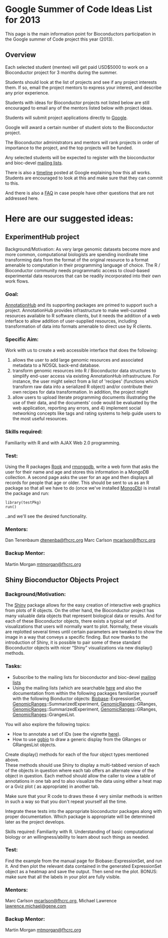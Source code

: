 # Google Summer of Code Ideas List for 2013

This page is the main information point for Bioconductors participation
in the Google summer of Code project this year (2013).

## Overview

Each selected student (mentee) will get paid USD$5000 to work on a
Bioconductor project for 3 months during the summer.

Students should look at the list of projects and see if any
project interests them. If so, email the project mentors to
express your interest, and describe any prior experience.

Students with ideas for Bioconductor projects not listed below are
still encouraged to email any of the mentors listed below with project
ideas.

Students will submit project applications directly to
[Google](http://www.google-melange.com/gsoc/homepage/google/gsoc2013).

Google will award a certain number of student slots to the
Bioconductor project.

The Bioconductor administrators and mentors will rank projects in order of
importance to the project, and the top projects will be funded.

Any selected students will be expected to register with the
bioconductor and bioc-devel [mailing lists](/help/mailing-list/).

There is also a
[timeline](http://www.google-melange.com/gsoc/events/google/gsoc2013)
posted at Google explaining how this all works.  Students are
encouraged to look at this and make sure that they can commit to this.

And there is also a
[FAQ](http://www.google-melange.com/gsoc/document/show/gsoc_program/google/gsoc2013/help_page)
in case people have other questions that are not addressed here.


# Here are our suggested ideas:

## ExperimentHub project

Background/Motivation:  As very large genomic datasets become 
more and more common, computational biologists are spending 
inordinate time transforming data from the format of the original
resource to a format amenable to computation in their programming
language of choice. The R / Bioconductor community needs programmatic
access to cloud-based experimental data resources that can be readily 
incorporated into their own work flows.  

### Goal:

[AnnotationHub](/help/annotationhub/) 
and its supporting packages are  primed to support such a project. 
AnnotationHub provides infrastructure to make well-curated resources
available to R software clients, but it needs the addition of a web
interface to allow addition of user-supplied resources, including
transformation of data into formats amenable to direct use by R clients.

### Specific Aim:

Work with us to create a web accessible interface
that does the following: 

1. allows the user to add large genomic
resources and associated metadata to a NOSQL back-end database. 
2. transform genomic resources into R / Bioconductor data structures to
simplify end-user access via existing AnnotationHub infrastructure. For instance, the user might select from a list of 'recipes' (functions which 
transform raw data into a serialized R object) and/or contribute their own
recipes for data transformation. In addition, the project might
3. allow users to upload literate programming documents illustrating the use of
their data, and the documents' code would be evaluated by the web application,
reporting any errors, and 4) implement social networking concepts like tags
and rating systems to help guide users to the most useful resources.

### Skills required:

Familiarit­y with R and with AJAX Web 2.0 programming.

### Test: 

Using the R packages 
[Rook](http://cran.r-project.org/web/packages/Rook/index.html) 
and
[rmongodb](http://cran.r-project.org/web/packages/rmongodb/index.html),
write a web form that asks the user
for their name and age and stores this information in a MongoDB collection. A
second page asks the user for an age and then displays all records for people
that age or older. This should be sent to us as an R package so that all we 
have to do (once we've installed 
[MongoDb](http://www.mongodb.org/)) is install the package and run:

    library(testPkg)
    run()

..and we'll see the desired functionality.


### Mentors: 

Dan Tenenbaum <dtenenba@fhcrc.org>  Marc Carlson <mcarlson@fhcrc.org>

### Backup Mentor: 

Martin Morgan <mtmorgan@fhcrc.org>


## Shiny Bioconductor Objects Project

### Background/Motivation:

The [Shiny](http://shiny.rstudio.org/)
package allows for the easy creation of 
interactive web graphics from plots of R objects.  On the other hand, the 
Bioconductor project has many valuable data objects that represent biological 
data or results.  And for each of these Bioconductor objects, there exists a 
typical set of visualizations that users will normally want to plot.  Normally, 
these visuals are replotted several times until certain parameters are tweaked 
to show the image in a way that conveys a specific finding.  But now thanks to 
the introduction of Shiny, it is possible to pair some of these standard 
Bioconductor objects with nicer “Shiny” visualizations via new display()
methods.



### Tasks: 

* Subscribe to the mailing lists for bioconductor and bioc-devel 
[mailing lists](/help/mailing-list/)
* Using the mailing lists (which are searchable 
[here](/help/mailing-list/) and also the 
documentation from within the following packages familiarize yourself with the 
following Bionductor objects: 
[Biobase](/packages/release/bioc/html/Biobase.html)::ExpressionSet, 
[GenomicRanges](/packages/release/bioc/html/GenomicRanges.html)::SummarizedExperiment, 
[GenomicRanges](/packages/release/bioc/html/GenomicRanges.html)::GRanges, 
[GenomicRanges](/packages/release/bioc/html/GenomicRanges.html)::SummarizedExperiment,
[GenomicRanges](/packages/release/bioc/html/GenomicRanges.html)::GRanges, 
[GenomicRanges](/packages/release/bioc/html/GenomicRanges.html)::GrangesList.


You will also explore the following topics:

* How to annotate a set of IDs (see the vignette
[here](/packages/release/bioc/vignettes/AnnotationDbi/inst/doc/IntroToAnnotationPackages.pdf)).
* How to use [ggbio](/packages/release/bioc/html/ggbio.html)
to draw a generic display from the GRanges or GRangesList 
objects. 


Create display() methods for each of the four object types mentioned above.  
These methods should use Shiny to display a multi-tabbed version of each of the 
objects in question where each tab offers an alternate view of the object in 
question.  Each method should allow the caller to view a table of annotations in
one tab and to also visualize the data using either a heat map or a Gviz plot (
as appropriate) in another tab.


Make sure that your R code to draws these 4 very similar methods is written in
such a way so that you don't repeat yourself all the time.

Integrate these tests into the appropriate bioconductor packages along with 
proper documentation.  Which package is appropriate will be determined later as
the project develops.

Skills required: Familiarity with R.  Understanding of basic computational 
biology or an willingness/ability to learn about such things as needed.

### Test:  

Find the example from the manual page for Biobase::ExpressionSet, and run it. 
And then plot the relevant data contained in the generated ExpressionSet object 
as a heatmap and save the output.  Then send me the plot.  BONUS: make sure 
that all the labels in your plot are fully visible.


### Mentors:  

Marc Carlson <mcarlson@fhcrc.org>,  Michael Lawrence <lawrence.michael@gene.com>

### Backup Mentor: 

Martin Morgan <mtmorgan@fhcrc.org>


